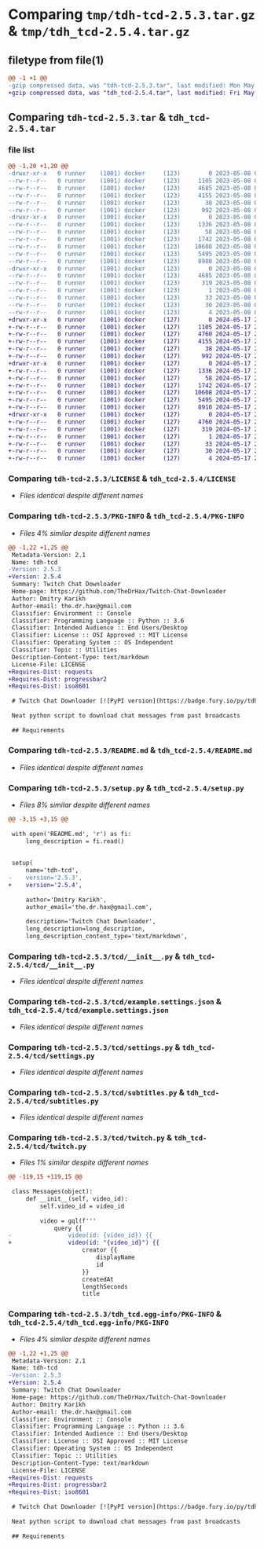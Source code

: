 # Comparing `tmp/tdh-tcd-2.5.3.tar.gz` & `tmp/tdh_tcd-2.5.4.tar.gz`

## filetype from file(1)

```diff
@@ -1 +1 @@
-gzip compressed data, was "tdh-tcd-2.5.3.tar", last modified: Mon May  8 00:41:35 2023, max compression
+gzip compressed data, was "tdh_tcd-2.5.4.tar", last modified: Fri May 17 21:19:08 2024, max compression
```

## Comparing `tdh-tcd-2.5.3.tar` & `tdh_tcd-2.5.4.tar`

### file list

```diff
@@ -1,20 +1,20 @@
-drwxr-xr-x   0 runner    (1001) docker     (123)        0 2023-05-08 00:41:35.989564 tdh-tcd-2.5.3/
--rw-r--r--   0 runner    (1001) docker     (123)     1105 2023-05-08 00:41:22.000000 tdh-tcd-2.5.3/LICENSE
--rw-r--r--   0 runner    (1001) docker     (123)     4685 2023-05-08 00:41:35.989564 tdh-tcd-2.5.3/PKG-INFO
--rw-r--r--   0 runner    (1001) docker     (123)     4155 2023-05-08 00:41:22.000000 tdh-tcd-2.5.3/README.md
--rw-r--r--   0 runner    (1001) docker     (123)       38 2023-05-08 00:41:35.989564 tdh-tcd-2.5.3/setup.cfg
--rw-r--r--   0 runner    (1001) docker     (123)      992 2023-05-08 00:41:22.000000 tdh-tcd-2.5.3/setup.py
-drwxr-xr-x   0 runner    (1001) docker     (123)        0 2023-05-08 00:41:35.985564 tdh-tcd-2.5.3/tcd/
--rw-r--r--   0 runner    (1001) docker     (123)     1336 2023-05-08 00:41:22.000000 tdh-tcd-2.5.3/tcd/__init__.py
--rw-r--r--   0 runner    (1001) docker     (123)       58 2023-05-08 00:41:22.000000 tdh-tcd-2.5.3/tcd/__main__.py
--rw-r--r--   0 runner    (1001) docker     (123)     1742 2023-05-08 00:41:22.000000 tdh-tcd-2.5.3/tcd/example.settings.json
--rw-r--r--   0 runner    (1001) docker     (123)    10608 2023-05-08 00:41:22.000000 tdh-tcd-2.5.3/tcd/settings.py
--rw-r--r--   0 runner    (1001) docker     (123)     5495 2023-05-08 00:41:22.000000 tdh-tcd-2.5.3/tcd/subtitles.py
--rw-r--r--   0 runner    (1001) docker     (123)     8908 2023-05-08 00:41:22.000000 tdh-tcd-2.5.3/tcd/twitch.py
-drwxr-xr-x   0 runner    (1001) docker     (123)        0 2023-05-08 00:41:35.989564 tdh-tcd-2.5.3/tdh_tcd.egg-info/
--rw-r--r--   0 runner    (1001) docker     (123)     4685 2023-05-08 00:41:35.000000 tdh-tcd-2.5.3/tdh_tcd.egg-info/PKG-INFO
--rw-r--r--   0 runner    (1001) docker     (123)      319 2023-05-08 00:41:35.000000 tdh-tcd-2.5.3/tdh_tcd.egg-info/SOURCES.txt
--rw-r--r--   0 runner    (1001) docker     (123)        1 2023-05-08 00:41:35.000000 tdh-tcd-2.5.3/tdh_tcd.egg-info/dependency_links.txt
--rw-r--r--   0 runner    (1001) docker     (123)       33 2023-05-08 00:41:35.000000 tdh-tcd-2.5.3/tdh_tcd.egg-info/entry_points.txt
--rw-r--r--   0 runner    (1001) docker     (123)       30 2023-05-08 00:41:35.000000 tdh-tcd-2.5.3/tdh_tcd.egg-info/requires.txt
--rw-r--r--   0 runner    (1001) docker     (123)        4 2023-05-08 00:41:35.000000 tdh-tcd-2.5.3/tdh_tcd.egg-info/top_level.txt
+drwxr-xr-x   0 runner    (1001) docker     (127)        0 2024-05-17 21:19:08.650084 tdh_tcd-2.5.4/
+-rw-r--r--   0 runner    (1001) docker     (127)     1105 2024-05-17 21:19:00.000000 tdh_tcd-2.5.4/LICENSE
+-rw-r--r--   0 runner    (1001) docker     (127)     4760 2024-05-17 21:19:08.650084 tdh_tcd-2.5.4/PKG-INFO
+-rw-r--r--   0 runner    (1001) docker     (127)     4155 2024-05-17 21:19:00.000000 tdh_tcd-2.5.4/README.md
+-rw-r--r--   0 runner    (1001) docker     (127)       38 2024-05-17 21:19:08.650084 tdh_tcd-2.5.4/setup.cfg
+-rw-r--r--   0 runner    (1001) docker     (127)      992 2024-05-17 21:19:00.000000 tdh_tcd-2.5.4/setup.py
+drwxr-xr-x   0 runner    (1001) docker     (127)        0 2024-05-17 21:19:08.646083 tdh_tcd-2.5.4/tcd/
+-rw-r--r--   0 runner    (1001) docker     (127)     1336 2024-05-17 21:19:00.000000 tdh_tcd-2.5.4/tcd/__init__.py
+-rw-r--r--   0 runner    (1001) docker     (127)       58 2024-05-17 21:19:00.000000 tdh_tcd-2.5.4/tcd/__main__.py
+-rw-r--r--   0 runner    (1001) docker     (127)     1742 2024-05-17 21:19:00.000000 tdh_tcd-2.5.4/tcd/example.settings.json
+-rw-r--r--   0 runner    (1001) docker     (127)    10608 2024-05-17 21:19:00.000000 tdh_tcd-2.5.4/tcd/settings.py
+-rw-r--r--   0 runner    (1001) docker     (127)     5495 2024-05-17 21:19:00.000000 tdh_tcd-2.5.4/tcd/subtitles.py
+-rw-r--r--   0 runner    (1001) docker     (127)     8910 2024-05-17 21:19:00.000000 tdh_tcd-2.5.4/tcd/twitch.py
+drwxr-xr-x   0 runner    (1001) docker     (127)        0 2024-05-17 21:19:08.650084 tdh_tcd-2.5.4/tdh_tcd.egg-info/
+-rw-r--r--   0 runner    (1001) docker     (127)     4760 2024-05-17 21:19:08.000000 tdh_tcd-2.5.4/tdh_tcd.egg-info/PKG-INFO
+-rw-r--r--   0 runner    (1001) docker     (127)      319 2024-05-17 21:19:08.000000 tdh_tcd-2.5.4/tdh_tcd.egg-info/SOURCES.txt
+-rw-r--r--   0 runner    (1001) docker     (127)        1 2024-05-17 21:19:08.000000 tdh_tcd-2.5.4/tdh_tcd.egg-info/dependency_links.txt
+-rw-r--r--   0 runner    (1001) docker     (127)       33 2024-05-17 21:19:08.000000 tdh_tcd-2.5.4/tdh_tcd.egg-info/entry_points.txt
+-rw-r--r--   0 runner    (1001) docker     (127)       30 2024-05-17 21:19:08.000000 tdh_tcd-2.5.4/tdh_tcd.egg-info/requires.txt
+-rw-r--r--   0 runner    (1001) docker     (127)        4 2024-05-17 21:19:08.000000 tdh_tcd-2.5.4/tdh_tcd.egg-info/top_level.txt
```

### Comparing `tdh-tcd-2.5.3/LICENSE` & `tdh_tcd-2.5.4/LICENSE`

 * *Files identical despite different names*

### Comparing `tdh-tcd-2.5.3/PKG-INFO` & `tdh_tcd-2.5.4/PKG-INFO`

 * *Files 4% similar despite different names*

```diff
@@ -1,22 +1,25 @@
 Metadata-Version: 2.1
 Name: tdh-tcd
-Version: 2.5.3
+Version: 2.5.4
 Summary: Twitch Chat Downloader
 Home-page: https://github.com/TheDrHax/Twitch-Chat-Downloader
 Author: Dmitry Karikh
 Author-email: the.dr.hax@gmail.com
 Classifier: Environment :: Console
 Classifier: Programming Language :: Python :: 3.6
 Classifier: Intended Audience :: End Users/Desktop
 Classifier: License :: OSI Approved :: MIT License
 Classifier: Operating System :: OS Independent
 Classifier: Topic :: Utilities
 Description-Content-Type: text/markdown
 License-File: LICENSE
+Requires-Dist: requests
+Requires-Dist: progressbar2
+Requires-Dist: iso8601
 
 # Twitch Chat Downloader [![PyPI version](https://badge.fury.io/py/tdh-tcd.svg)](https://badge.fury.io/py/tdh-tcd)
 
 Neat python script to download chat messages from past broadcasts
 
 ## Requirements
```

### Comparing `tdh-tcd-2.5.3/README.md` & `tdh_tcd-2.5.4/README.md`

 * *Files identical despite different names*

### Comparing `tdh-tcd-2.5.3/setup.py` & `tdh_tcd-2.5.4/setup.py`

 * *Files 8% similar despite different names*

```diff
@@ -3,15 +3,15 @@
 
 with open('README.md', 'r') as fi:
     long_description = fi.read()
 
 
 setup(
     name='tdh-tcd',
-    version='2.5.3',
+    version='2.5.4',
 
     author='Dmitry Karikh',
     author_email='the.dr.hax@gmail.com',
 
     description='Twitch Chat Downloader',
     long_description=long_description,
     long_description_content_type='text/markdown',
```

### Comparing `tdh-tcd-2.5.3/tcd/__init__.py` & `tdh_tcd-2.5.4/tcd/__init__.py`

 * *Files identical despite different names*

### Comparing `tdh-tcd-2.5.3/tcd/example.settings.json` & `tdh_tcd-2.5.4/tcd/example.settings.json`

 * *Files identical despite different names*

### Comparing `tdh-tcd-2.5.3/tcd/settings.py` & `tdh_tcd-2.5.4/tcd/settings.py`

 * *Files identical despite different names*

### Comparing `tdh-tcd-2.5.3/tcd/subtitles.py` & `tdh_tcd-2.5.4/tcd/subtitles.py`

 * *Files identical despite different names*

### Comparing `tdh-tcd-2.5.3/tcd/twitch.py` & `tdh_tcd-2.5.4/tcd/twitch.py`

 * *Files 1% similar despite different names*

```diff
@@ -119,15 +119,15 @@
 
 class Messages(object):
     def __init__(self, video_id):
         self.video_id = video_id
 
         video = gql(f'''
             query {{
-                video(id: {video_id}) {{
+                video(id: "{video_id}") {{
                     creator {{
                         displayName
                         id
                     }}
                     createdAt
                     lengthSeconds
                     title
```

### Comparing `tdh-tcd-2.5.3/tdh_tcd.egg-info/PKG-INFO` & `tdh_tcd-2.5.4/tdh_tcd.egg-info/PKG-INFO`

 * *Files 4% similar despite different names*

```diff
@@ -1,22 +1,25 @@
 Metadata-Version: 2.1
 Name: tdh-tcd
-Version: 2.5.3
+Version: 2.5.4
 Summary: Twitch Chat Downloader
 Home-page: https://github.com/TheDrHax/Twitch-Chat-Downloader
 Author: Dmitry Karikh
 Author-email: the.dr.hax@gmail.com
 Classifier: Environment :: Console
 Classifier: Programming Language :: Python :: 3.6
 Classifier: Intended Audience :: End Users/Desktop
 Classifier: License :: OSI Approved :: MIT License
 Classifier: Operating System :: OS Independent
 Classifier: Topic :: Utilities
 Description-Content-Type: text/markdown
 License-File: LICENSE
+Requires-Dist: requests
+Requires-Dist: progressbar2
+Requires-Dist: iso8601
 
 # Twitch Chat Downloader [![PyPI version](https://badge.fury.io/py/tdh-tcd.svg)](https://badge.fury.io/py/tdh-tcd)
 
 Neat python script to download chat messages from past broadcasts
 
 ## Requirements
```


